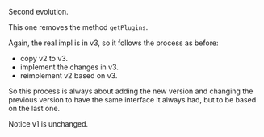 Second evolution.

This one removes the method `getPlugins`.

Again, the real impl is in v3, so it follows the process as before:

- copy v2 to v3.
- implement the changes in v3.
- reimplement v2 based on v3.

So this process is always about adding the new version and changing the previous version
to have the same interface it always had, but to be based on the last one.

Notice v1 is unchanged.
